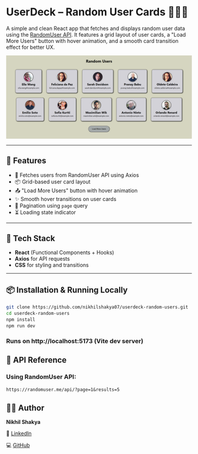 # UserDeck – Random User Cards 🧑‍🤝‍🧑

A simple and clean React app that fetches and displays random user data using the [RandomUser API](https://randomuser.me/). It features a grid layout of user cards, a "Load More Users" button with hover animation, and a smooth card transition effect for better UX.

![App Preview](./public/Screenshot%202025-06-06%20155917.png)

---

## 🚀 Features

- 🔄 Fetches users from RandomUser API using Axios
- 📦 Grid-based user card layout
- 📤 "Load More Users" button with hover animation
- ✨ Smooth hover transitions on user cards
- 🔁 Pagination using `page` query
- ⏳ Loading state indicator

---

## 🧩 Tech Stack

- **React** (Functional Components + Hooks)
- **Axios** for API requests
- **CSS** for styling and transitions

---

## 📦 Installation & Running Locally

```bash
git clone https://github.com/nikhilshakya07/userdeck-random-users.git
cd userdeck-random-users
npm install
npm run dev
```

### Runs on http://localhost:5173 (Vite dev server) 

## 📌 API Reference
### Using RandomUser API:
```
https://randomuser.me/api/?page=1&results=5
```

## 🙋‍♂️ Author

**Nikhil Shakya**

🔗 [LinkedIn](https://www.linkedin.com/in/nikhil-shakya07/)

💻 [GitHub](https://github.com/nikhilshakya07)
